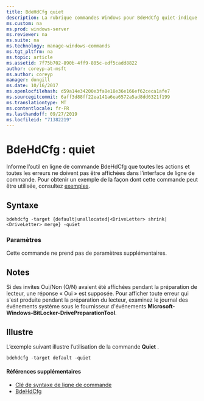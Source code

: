 ```yaml
---
title: BdeHdCfg quiet
description: La rubrique commandes Windows pour BdeHdCfg quiet-indique à BdeHdCfg de ne pas afficher toutes les actions et les erreurs.
ms.custom: na
ms.prod: windows-server
ms.reviewer: na
ms.suite: na
ms.technology: manage-windows-commands
ms.tgt_pltfrm: na
ms.topic: article
ms.assetid: 7f75b702-890b-4ff9-805c-edf5cadd8822
author: coreyp-at-msft
ms.author: coreyp
manager: dongill
ms.date: 10/16/2017
ms.openlocfilehash: d59a14e34200e3fa8e18e36e166ef62ceca1afe7
ms.sourcegitcommit: 6aff3d88ff22ea141a6ea6572a5ad8dd6321f199
ms.translationtype: MT
ms.contentlocale: fr-FR
ms.lasthandoff: 09/27/2019
ms.locfileid: "71382219"
---
```

# <a name="bdehdcfg-quiet"></a>BdeHdCfg : quiet



Informe l’outil en ligne de commande BdeHdCfg que toutes les actions et toutes les erreurs ne doivent pas être affichées dans l’interface de ligne de commande. Pour obtenir un exemple de la façon dont cette commande peut être utilisée, consultez [exemples](#BKMK_Examples).

## <a name="syntax"></a>Syntaxe

```
bdehdcfg -target {default|unallocated|<DriveLetter> shrink|<DriveLetter> merge} -quiet
```

### <a name="parameters"></a>Paramètres

Cette commande ne prend pas de paramètres supplémentaires.

## <a name="remarks"></a>Notes

Si des invites Oui/Non (O/N) avaient été affichées pendant la préparation de lecteur, une réponse « Oui » est supposée. Pour afficher toute erreur qui s'est produite pendant la préparation du lecteur, examinez le journal des événements système sous le fournisseur d'événements **Microsoft-Windows-BitLocker-DrivePreparationTool**.

## <a name="BKMK_Examples"></a>Illustre

L’exemple suivant illustre l’utilisation de la commande **Quiet** .
```
bdehdcfg -target default -quiet
```

#### <a name="additional-references"></a>Références supplémentaires

-   [Clé de syntaxe de ligne de commande](command-line-syntax-key.md)
-   [BdeHdCfg](bdehdcfg.md)